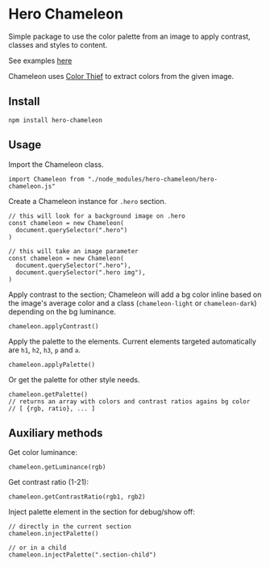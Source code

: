 # Hero Chameleon
Simple package to use the color palette from an image to apply contrast, classes and styles to content.

See examples [here]()

Chameleon uses [Color Thief](https://lokeshdhakar.com/projects/color-thief) to extract colors from the given image.

## Install
```
npm install hero-chameleon
```

## Usage
Import the Chameleon class.
```
import Chameleon from "./node_modules/hero-chameleon/hero-chameleon.js"
```

Create a Chameleon instance for `.hero` section.
```
// this will look for a background image on .hero
const chameleon = new Chameleon(
  document.querySelector(".hero")
)

// this will take an image parameter
const chameleon = new Chameleon(
  document.querySelector(".hero"),
  document.querySelector(".hero img"),
)
```

Apply contrast to the section; Chameleon will add a bg color inline based on the image's average color and a class (`chameleon-light` or `chameleon-dark`) depending on the bg luminance.
```
chameleon.applyContrast()
```

Apply the palette to the elements. Current elements targeted automatically are `h1`, `h2`, `h3`, `p` and `a`.
```
chameleon.applyPalette()
```

Or get the palette for other style needs.
```
chameleon.getPalette()
// returns an array with colors and contrast ratios agains bg color
// [ {rgb, ratio}, ... ]
```

## Auxiliary methods
Get color luminance:
```
chameleon.getLuminance(rgb)
```

Get contrast ratio (1-21):
```
chameleon.getContrastRatio(rgb1, rgb2)
```
Inject palette element in the section for debug/show off:

```
// directly in the current section
chameleon.injectPalette()

// or in a child
chameleon.injectPalette(".section-child")
```
